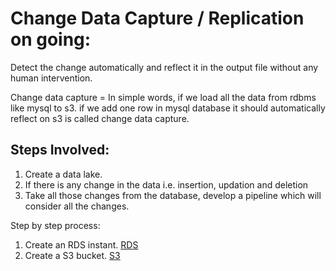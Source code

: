 # Change Data Capture / Replication on going:


Detect the change automatically and reflect it in the output file without any human intervention.

Change data capture = In simple words, if we load all the data from rdbms like mysql to s3. if we add one row in mysql database it should automatically reflect on s3 is called change data capture.


## Steps Involved:
1. Create a data lake.
1. If there is any change in the data i.e. insertion, updation and deletion 
1. Take all those changes from the database, develop a pipeline which will consider  all the changes.

Step by step process:
1. Create an RDS instant. [RDS](https://github.com/kaustubh16-dev/Change-Data-Capture/blob/main/Steps/1Rds_instance.md)
2. Create a S3 bucket. [S3](https://github.com/kaustubh16-dev/Change-Data-Capture/blob/main/Steps/02_S3_Bucket.md)

    
